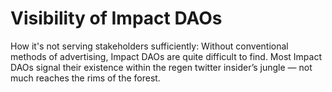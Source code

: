 # Visibility of Impact DAOs

How it's not serving stakeholders sufficiently: Without conventional methods of advertising, Impact DAOs are quite difficult to find. Most Impact DAOs signal their existence within the regen twitter insider’s jungle — not much reaches the rims of the forest.